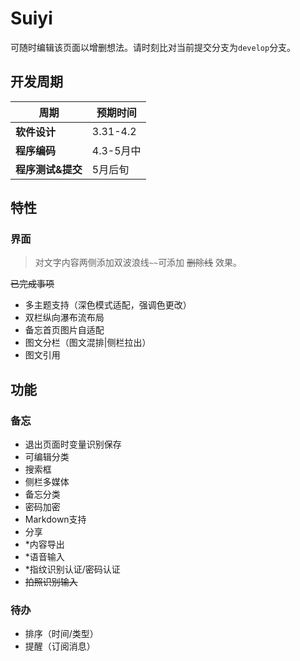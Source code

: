 # Suiyi

可随时编辑该页面以增删想法。请时刻比对当前提交分支为`develop`分支。

## 开发周期

|周期|预期时间|
|-|-|
|**软件设计**|3.31-4.2|
|**程序编码**|4.3-5月中|
|**程序测试&提交**|5月后旬|

## 特性

### 界面

>对文字内容两侧添加双波浪线`~~`可添加 ~~删除线~~ 效果。

~~已完成事项~~

- 多主题支持（深色模式适配，强调色更改）
- 双栏纵向瀑布流布局
- 备忘首页图片自适配
- 图文分栏（图文混排|侧栏拉出）
- 图文引用

## 功能

### 备忘
- 退出页面时变量识别保存
- 可编辑分类
- 搜索框
- 侧栏多媒体
- 备忘分类
- 密码加密
- Markdown支持
- 分享
- *内容导出
- *语音输入
- *指纹识别认证/密码认证
- ~~拍照识别输入~~

### 待办
- 排序（时间/类型）
- 提醒（订阅消息）